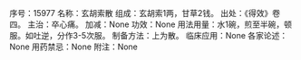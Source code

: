 序号：15977
名称：玄胡索散
组成：玄胡索1两，甘草2钱。
出处：《得效》卷四。
主治：卒心痛。
加减：None
功效：None
用法用量：水1碗，煎至半碗，顿服。如吐逆，分作3-5次服。
制备方法：上为散。
临床应用：None
各家论述：None
用药禁忌：None
附注：None
